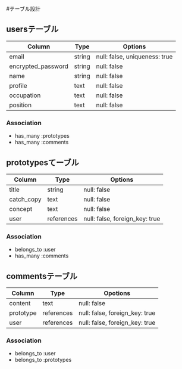 #テーブル設計

## usersテーブル

| Column              | Type   | Options                       |
|-------------------- | ------ | ----------------------------- |
| email               | string | null: false, uniqueness: true |
| encrypted_password  | string | null: false                   |
| name                | string | null: false                   |
| profile             | text   | null: false                   |
| occupation          | text   | null: false                   |
| position            | text   | null: false                   |

### Association

- has_many :prototypes
- has_many :comments

## prototypesてーブル

| Column     | Type       | Options                        |
|----------- | ---------- |------------------------------- |
| title      | string     | null: false                    |
| catch_copy | text       | null: false                    |
| concept    | text       | null: false                    |
| user       | references | null: false, foreign_key: true |

### Association

- belongs_to :user
- has_many :comments


## commentsテーブル

| Column    | Type       | Opotions                       |
| --------- | ---------- | ------------------------------ |
| content   | text       | null: false                    |
| prototype | references | null: false, foreign_key: true |
| user      | references | null: false, foreign_key: true |

### Association

- belongs_to :user
- belongs_to :prototypes